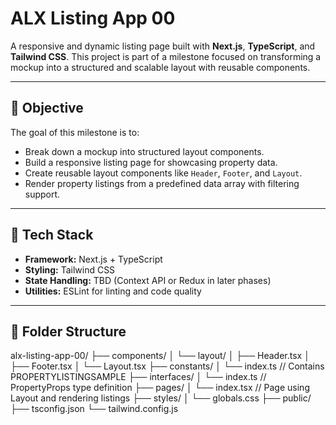 # ALX Listing App 00

A responsive and dynamic listing page built with **Next.js**, **TypeScript**, and **Tailwind CSS**. This project is part of a milestone focused on transforming a mockup into a structured and scalable layout with reusable components.

---

## 🚀 Objective

The goal of this milestone is to:
- Break down a mockup into structured layout components.
- Build a responsive listing page for showcasing property data.
- Create reusable layout components like `Header`, `Footer`, and `Layout`.
- Render property listings from a predefined data array with filtering support.

---

## 🧱 Tech Stack

- **Framework:** Next.js + TypeScript
- **Styling:** Tailwind CSS
- **State Handling:** TBD (Context API or Redux in later phases)
- **Utilities:** ESLint for linting and code quality

---

## 📁 Folder Structure
alx-listing-app-00/ ├── components/ │ └── layout/ │ ├── Header.tsx │ ├── Footer.tsx │ └── Layout.tsx ├── constants/ │ └── index.ts // Contains PROPERTYLISTINGSAMPLE ├── interfaces/ │ └── index.ts // PropertyProps type definition ├── pages/ │ └── index.tsx // Page using Layout and rendering listings ├── styles/ │ └── globals.css ├── public/ ├── tsconfig.json └── tailwind.config.js

